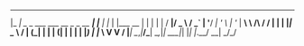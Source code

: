  ___                                   _       _     _            
|_ _|  _   _ ___  ___    __ _ _ __ ___| |__   | |__ | |___      __
 | |  | | | / __|/ _ \  / _` | '__/ __| '_ \  | '_ \| __\ \ /\ / /
 | |  | |_| \__ \  __/ | (_| | | | (__| | | | | |_) | |_ \ V  V / 
|___|  \__,_|___/\___|  \__,_|_|  \___|_| |_| |_.__/ \__| \_/\_/  
                                                                  